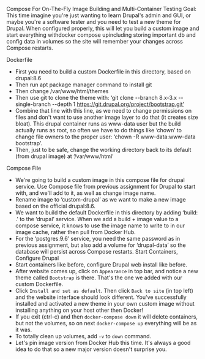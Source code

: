Compose For On-The-Fly Image Building and Multi-Container Testing
Goal​: This time imagine you're just wanting to learn Drupal's admin and GUI, or maybe you're a
software tester and you need to test a new theme for Drupal. When configured properly, this will let
you build a custom image and start everything with​docker compose up​including storing
important db and config data in volumes so the site will remember your changes across Compose
restarts.

Dockerfile
- First you need to build a custom Dockerfile in this directory, based on drupal:8.6
- Then run apt package manager command to install git
- Then change /var/www/html/themes
- Then use git to clone the theme with: ‘git clone --branch 8.x-3.x --single-branch --depth 1
https://git.drupal.org/project/bootstrap.git’
- Combine that line with this line, as we need to change permissions on files and don't want to use
another image layer to do that (it creates size bloat). This drupal container runs as www-data user but
the build actually runs as root, so often we have to do things like ‘chown’ to change file owners to the
proper user: ‘chown -R www-data:www-data bootstrap’.
- Then, just to be safe, change the working directory back to its default (from drupal image) at
‘/var/www/html’

Compose File
- We're going to build a custom image in this compose file for drupal service. Use Compose file from
previous assignment for Drupal to start with, and we'll add to it, as well as change image name.
- Rename image to ‘custom-drupal’ as we want to make a new image based on the official drupal:8.6.
- We want to build the default Dockerfile in this directory by adding ‘build: .’ to the ‘drupal’ service.
When we add a build + image value to a compose service, it knows to use the image name to write to
in our image cache, rather then pull from Docker Hub.
- For the ‘postgres:9.6’ service, you need the same password as in previous assignment, but also add a
volume for ‘drupal-data’ so the database will persist across Compose restarts.
Start Containers, Configure Drupal
- Start containers like before, configure Drupal web install like before.
- After website comes up, click on `Appearance` in top bar, and notice a new theme called `Bootstrap`
is there. That's the one we added with our custom Dockerfile.
- Click `Install and set as default`. Then click `Back to site` (in top left) and the website interface
should look different. You've successfully installed and activated a new theme in your own custom
image without installing anything on your host other then Docker!
- If you exit (ctrl-c) and then `docker-compose down` it will delete containers, but not the volumes, so
on next `docker-compose up` everything will be as it was.
- To totally clean up volumes, add `-v` to `down` command.
- Let's pin image version from Docker Hub this time. It's always a good idea to do that so a new major
version doesn't surprise you.
